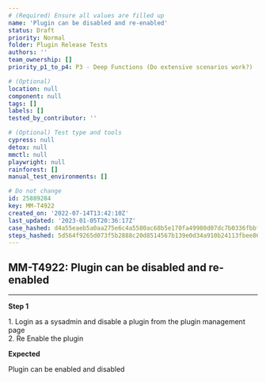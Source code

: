 ```yaml
---
# (Required) Ensure all values are filled up
name: 'Plugin can be disabled and re-enabled'
status: Draft
priority: Normal
folder: Plugin Release Tests
authors: ''
team_ownership: []
priority_p1_to_p4: P3 - Deep Functions (Do extensive scenarios work?)

# (Optional)
location: null
component: null
tags: []
labels: []
tested_by_contributor: ''

# (Optional) Test type and tools
cypress: null
detox: null
mmctl: null
playwright: null
rainforest: []
manual_test_environments: []

# Do not change
id: 25889284
key: MM-T4922
created_on: '2022-07-14T13:42:10Z'
last_updated: '2023-01-05T20:36:17Z'
case_hashed: d4a55eaeb5a0aa275e6c4a5580ac68b5e170fa49980d07dc7b0336fbbfb40a38cfc10a20421e4634381a00223260eaee
steps_hashed: 5d564f9265d073f5b2888c20d8514567b139e0d34a910b24113fbee86d65569f5f50a26144605dd6c2862b16dc4e1641
---
```


<!-- (Auto-generated) Based on frontmatter's "key" and "name" -->

## MM-T4922: Plugin can be disabled and re-enabled

---

**Step 1**

1\. Login as a sysadmin and disable a plugin from the plugin management page\
2\. Re Enable the plugin

**Expected**

Plugin can be enabled and disabled
